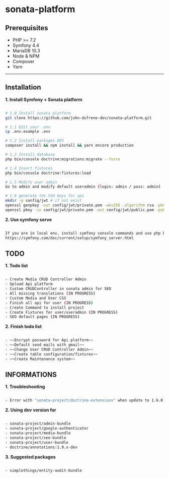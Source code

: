 # sonata-platform

## Prerequisites

- PHP >= 7.2
- Symfony 4.4
- MariaDB 10.3
- Node & NPM
- Composer
- Yarn

---

## Installation

__1. Install Symfony + Sonata platform__

```bash

# 1.0 Install sonata platform
git clone https://github.com/john-dufrene-dev/sonata-platform.git

# 1.1 Edit your .env
cp .env.example .env

# 1.2 Install packages DEV
composer install && npm install && yarn encore production

# 1.3 Install database
php bin/console doctrine:migrations:migrate --force

# 1.4 Insert fixtures
php bin/console doctrine:fixtures:load

# 1.5 Modify user admin
Go to admin and modify default useradmin (login: admin / pass: admin)

# 1.6 generate the SSH keys for api
mkdir -p config/jwt # if not exist
openssl genpkey -out config/jwt/private.pem -aes256 -algorithm rsa -pkeyopt rsa_keygen_bits:4096
openssl pkey -in config/jwt/private.pem -out config/jwt/public.pem -pubout

```

__2. Use symfony serve__

```bash

If you are in local env, install symfony console commands and use php bin/console symfony serve
https://symfony.com/doc/current/setup/symfony_server.html


```

## TODO

__1. Todo list__

```bash

- Create Media CRUD Controller Admin
- Upload Api platform
- Custom CRUDController in sonata admin for SEO
- All missing translations (IN PROGRESS)
- Custom Media and User CSS
- Finish all api for user (IN PROGRESS)
- Create Command to install project
- Create Fixtures for user/useradmin (IN PROGRESS)
- SEO default pages (IN PROGRESS)

```

__2. Finish todo list__

```bash

- ~~Encrypt password for Api platform~~
- ~~Default send mails with gmail~~
- ~~Change User CRUD Controller Admin~~
- ~~Create table configuration/fixtures~~
- ~~Create Maintenance system~~

```
## INFORMATIONS

__1. Troubleshooting__

```bash

- Error with "sonata-project/doctrine-extensions" when update to 1.6.0 : use version 1.5.1 (waiting for update) OR you can update "doctrine/annotations:1.9.x-dev" to use "sonata-project/doctrine-extensions:1.6.0"

```

__2. Using dev version for__

```bash

- sonata-project/admin-bundle
- sonata-project/google-authenticator
- sonata-project/media-bundle
- sonata-project/seo-bundle
- sonata-project/user-bundle
- doctrine/annotations:1.9.x-dev

```

__3. Suggested packages__

```bash

- simplethings/entity-audit-bundle

